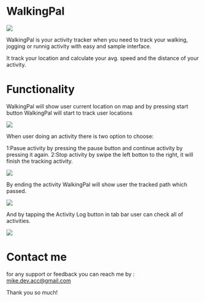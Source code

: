# WalkingPal

![](Images/WalkingIcon128x640.png)

WalkingPal is your activity tracker when you need to track your walking, jogging or runnig activity with easy and sample interface.

It track your location and calculate your avg. speed and the distance of your activity.

# Functionality 

WalkingPal will show user current location on map and by pressing start button WalkingPal will start to track user locations

![](Images/ScreenShot1.png)

When user doing an activity there is two option to choose:

1:Pasue activity by pressing the pause button and continue activity by pressing it again.
2:Stop activity by swipe the left botton to the right, it will finish the tracking activity.

![](Images/ScreenShot3.png)



By ending the activity WalkingPal will show user the tracked path which passed.

![](Images/ScreenShot4.png)

And by tapping the Activity Log button in tab bar user can check all of activities.

![](Images/ScreenShot2.png)


# Contact me

for any support or feedback you can reach me by : mike.dev.acc@gmail.com

Thank you so much!



